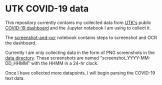 # UTK COVID-19 data

This repository currently contains my collected data from [UTK's](https://utk.edu) public [COVID-19 dashboard](https://veoci.com/veoci/p/form/4jmds5x4jj4j#tab=entryForm) and the Jupyter notebook I am using to collect it.

The [screenshot-and-ocr](https://github.com/jeremydmoore/utk_covid-19/blob/master/notebooks/screenshot-and-ocr.ipynb) notebook contains steps to screenshot and OCR the dashboard.

Currently I am only collecting data in the form of PNG screenshots in the [data directory](https://github.com/jeremydmoore/utk_covid-19/tree/master/data). These screenshots are named "screenshot_YYYY-MM-DD_HHMM" with the HHMM in a 24-hr clock.

Once I have collected more datapoints, I will begin parsing the COVID-19 text data.
